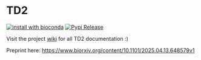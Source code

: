 # TD2

[![install with bioconda](https://img.shields.io/badge/install%20with-bioconda-brightgreen.svg?style=flat)](http://bioconda.github.io/recipes/psauron/README.html)
[![Pypi Release](https://badge.fury.io/py/td2.svg)](https://pypi.org/project/td2/)

Visit the project [wiki](https://github.com/Markusjsommer/TD2/wiki) for all TD2 documentation :)

Preprint here: https://www.biorxiv.org/content/10.1101/2025.04.13.648579v1
